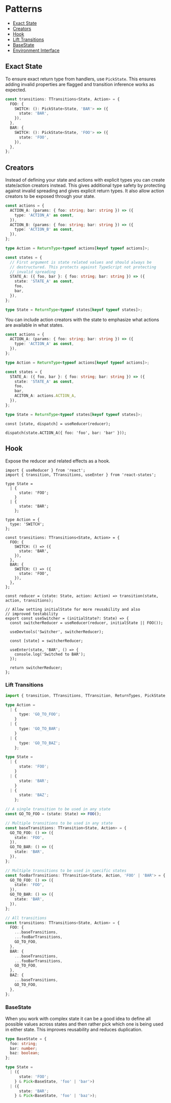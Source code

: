 # Patterns

- [Exact State](#Exact-State)
- [Creators](#Creators)
- [Hook](#Hook)
- [Lift Transitions](#lift-transitions)
- [BaseState](#BaseState)
- [Environment Interface](#Environment-Interface)

## Exact State

To ensure exact return type from handlers, use `PickState`. This ensures adding invalid properties are flagged and transition inference works as expected.

```ts
const transitions: TTransitions<State, Action> = {
  FOO: {
    SWITCH: (): PickState<State, 'BAR'> => ({
      state: 'BAR',
    }),
  },
  BAR: {
    SWITCH: (): PickState<State, 'FOO'> => ({
      state: 'FOO',
    }),
  },
};
```

## Creators

Instead of defining your state and actions with explicit types you can create state/action creators instead. This gives additional type safety by protecting against invalid spreading and gives explicit return types. It also allow action creators to be exposed through your state.

```ts
const actions = {
  ACTION_A: (params: { foo: string; bar: string }) => ({
    type: 'ACTION_A' as const,
  }),
  ACTION_B: (params: { foo: string; bar: string }) => ({
    type: 'ACTION_B' as const,
  }),
};

type Action = ReturnType<typeof actions[keyof typeof actions]>;

const states = {
  // First argument is state related values and should always be
  // destructured. This protects against TypeScript not protecting
  // invalid spreading
  STATE_A: ({ foo, bar }: { foo: string; bar: string }) => ({
    state: 'STATE_A' as const,
    foo,
    bar,
  }),
};

type State = ReturnType<typeof states[keyof typeof states]>;
```

You can include action creators with the state to emphasize what actions are available in what states.

```ts
const actions = {
  ACTION_A: (params: { foo: string; bar: string }) => ({
    type: 'ACTION_A' as const,
  }),
};

type Action = ReturnType<typeof actions[keyof typeof actions]>;

const states = {
  STATE_A: ({ foo, bar }: { foo: string; bar: string }) => ({
    state: 'STATE_A' as const,
    foo,
    bar,
    ACITON_A: actions.ACTION_A,
  }),
};

type State = ReturnType<typeof states[keyof typeof states]>;
```

```tsx
const [state, dispatch] = useReducer(reducer);

dispatch(state.ACTION_A({ foo: 'foo', bar: 'bar' }));
```

## Hook

Expose the reducer and related effects as a hook.

```tsx
import { useReducer } from 'react';
import { transition, TTransitions, useEnter } from 'react-states';

type State =
  | {
      state: 'FOO';
    }
  | {
      state: 'BAR';
    };

type Action = {
  type: 'SWITCH';
};

const transitions: TTransitions<State, Action> = {
  FOO: {
    SWITCH: () => ({
      state: 'BAR',
    }),
  },
  BAR: {
    SWITCH: () => ({
      state: 'FOO',
    }),
  },
};

const reducer = (state: State, action: Action) => transition(state, action, transitions);

// Allow setting initialState for more reusability and also
// improved testability
export const useSwitcher = (initialState?: State) => {
  const switcherReducer = useReducer(reducer, initialState || FOO());

  useDevtools('Switcher', switcherReducer);

  const [state] = switcherReducer;

  useEnter(state, 'BAR', () => {
    console.log('Switched to BAR');
  });

  return switcherReducer;
};
```

### Lift Transitions

```ts
import { transition, TTransitions, TTransition, ReturnTypes, PickState, IState, pick } from 'react-states';

type Action =
  | {
      type: 'GO_TO_FOO';
    }
  | {
      type: 'GO_TO_BAR';
    }
  | {
      type: 'GO_TO_BAZ';
    };

type State =
  | {
      state: 'FOO';
    }
  | {
      state: 'BAR';
    }
  | {
      state: 'BAZ';
    };

// A single transition to be used in any state
const GO_TO_FOO = (state: State) => FOO();

// Multiple transitions to be used in any state
const baseTransitions: TTransition<State, Action> = {
  GO_TO_FOO: () => ({
    state: 'FOO',
  }),
  GO_TO_BAR: () => ({
    state: 'BAR',
  }),
};

// Multiple transitions to be used in specific states
const fooBarTransitions: TTransition<State, Action, 'FOO' | 'BAR'> = {
  GO_TO_FOO: () => ({
    state: 'FOO',
  }),
  GO_TO_BAR: () => ({
    state: 'BAR',
  }),
};

// All transitions
const transitions: TTransitions<State, Action> = {
  FOO: {
    ...baseTransitions,
    ...fooBarTransitions,
    GO_TO_FOO,
  },
  BAR: {
    ...baseTransitions,
    ...fooBarTransitions,
    GO_TO_FOO,
  },
  BAZ: {
    ...baseTransitions,
    GO_TO_FOO,
  },
};
```

### BaseState

When you work with complex state it can be a good idea to define all possible values across states and then rather pick which one is being used in either state. This improves reusability and reduces duplication.

```ts
type BaseState = {
  foo: string;
  bar: number;
  baz: boolean;
};

type State =
  | ({
      state: 'FOO';
    } & Pick<BaseState, 'foo' | 'bar'>)
  | ({
      state: 'BAR';
    } & Pick<BaseState, 'foo' | 'baz'>);
```
